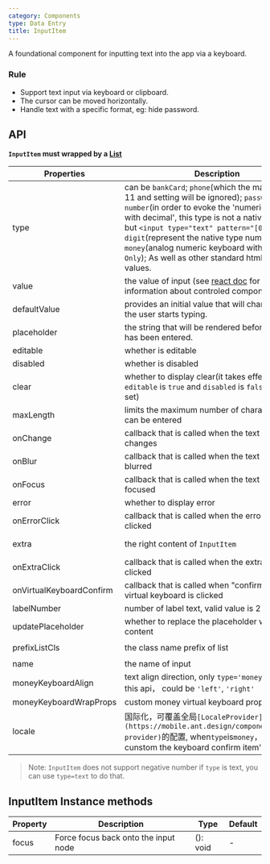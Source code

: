 ```yaml
---
category: Components
type: Data Entry
title: InputItem
---
```


A foundational component for inputting text into the app via a keyboard.

### Rule
- Support text input via keyboard or clipboard.
- The cursor can be moved horizontally.
- Handle text with a specific format, eg: hide password.

## API

**`InputItem` must wrapped by a [List](https://mobile.ant.design/components/list)**

Properties | Description | Type | Default
-----------|------------|------|--------
| type    | can be `bankCard`; `phone`(which the maxLength is 11 and setting will be ignored); `password`; `number`(in order to evoke the 'numeric keyboard with decimal', this type is not a native number, but `<input type="text" pattern="[0-9]*"/>`); `digit`(represent the native type number); `money`(analog numeric keyboard with decimal,`Web Only`); As well as other standard html input type values. | String |  `text`  |
| value | the value of input (see [react doc](https://facebook.github.io/react/docs/forms.html) for more information about controled component)  | String | |
| defaultValue | provides an initial value that will change when the user starts typing. | String |  -  |
| placeholder  | the string that will be rendered before text input has been entered. | String | ''  |
| editable    | whether is editable        | bool |  true  |
| disabled    | whether is disabled       | bool |  false  |
| clear      |  whether to display clear(it takes effect only `editable` is `true` and `disabled` is `false` has been set) | bool | false  |
| maxLength      |  limits the maximum number of characters that can be entered      | number |    |
| onChange    | callback that is called when the text input's text changes | (val: string): void |  -  |
| onBlur     | callback that is called when the text input is blurred | (val: string): void |   -  |
| onFocus    | callback that is called when the text input is focused | (val: string): void |  -  |
| error       | whether to display error       | bool |  false  |
| onErrorClick   | callback that is called when the error icon is clicked  | (e: Object): void |   |
| extra       | the right content of `InputItem`   | string or node |  ''  |
| onExtraClick      | callback that is called when the extra content is clicked | (e: Object): void |  |
| onVirtualKeyboardConfirm | callback that is called when "confirm" button of virtual keyboard is clicked | (val: string): void |  |
| labelNumber  | number of label text, valid value is 2 to 7 | number | `5` |
| updatePlaceholder  | whether to replace the placeholder with cleared content | bool | false|
| prefixListCls     |   the class name prefix of list      | String |  `am-list`  |
| name    | the name of input       | String |   |
| moneyKeyboardAlign    | text align direction, only `type='money'` support this api， could be `'left'`, `'right'`       | String |  'right'  |
| moneyKeyboardWrapProps    | custom money virtual keyboard props  | Object | {} |
| locale   | 国际化，可覆盖全局`[LocaleProvider](https://mobile.ant.design/components/locale-provider)`的配置,  when`type`is`money`，can cunstom the keyboard confirm item's label | Object: { confirmLabel } |  无 |

> Note: `InputItem` does not support negative number if `type` is text, you can use `type=text` to do that.

## InputItem Instance methods

Property | Description | Type | Default
----|-----|------|------
| focus    | Force focus back onto the input node  | (): void |  -  |
